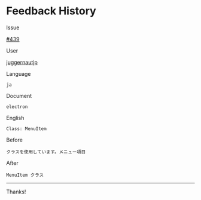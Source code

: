 # Feedback History

Issue

[#439](https://github.com/runebookdev/runebook/issues/439)

User

[juggernautjp](https://github.com/juggernautjp/)

Language

```
ja
```

Document

```
electron
```


English

```
Class: MenuItem
```

Before

```
クラスを使用しています。メニュー項目
```


After

```
MenuItem クラス
```

---
Thanks!
